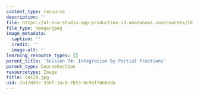 ```yaml
---
content_type: resource
description: ''
file: https://ol-ocw-studio-app-production.s3.amazonaws.com/courses/18-01sc-single-variable-calculus-fall-2010/7a17dd5c338f1ac07b530c9af7466eda_lec29.jpg
file_type: image/jpeg
image_metadata:
  caption: ''
  credit: ''
  image-alt: ''
learning_resource_types: []
parent_title: 'Session 74: Integration by Partial Fractions'
parent_type: CourseSection
resourcetype: Image
title: lec29.jpg
uid: 7a17dd5c-338f-1ac0-7b53-0c9af7466eda
---
```

